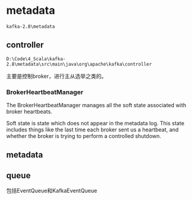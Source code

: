 # metadata

`kafka-2.8\metadata`

## controller

`D:\Code\4_Scala\kafka-2.8\metadata\src\main\java\org\apache\kafka\controller`

主要是控制broker，进行主从选举之类的。

### BrokerHeartbeatManager

The BrokerHeartbeatManager manages all the soft state associated with broker heartbeats.

Soft state is state which does not appear in the metadata log.
This state includes things like the last time each broker sent us a heartbeat, and whether the broker is trying to perform a controlled shutdown.

## metadata

## queue

包括EventQueue和KafkaEventQueue